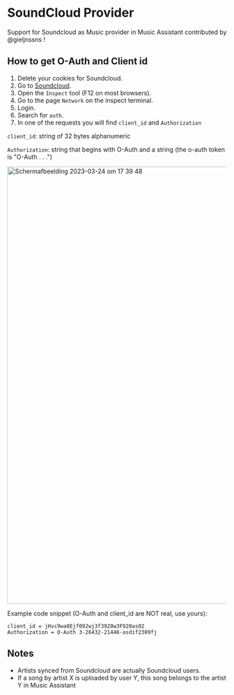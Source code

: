 # SoundCloud Provider

Support for Soundcloud as Music provider in Music Assistant contributed by @gieljnssns !

## How to get O-Auth and Client id

1. Delete your cookies for Soundcloud.
2. Go to [Soundcloud](https://soundcloud.com).
3. Open the `Inspect` tool (F12 on most browsers).
4. Go to the page `Network` on the inspect terminal.
5. Login.
6. Search for `auth`.
7. In one of the requests you will find `client_id` and `Authorization`

`client_id`: string of 32 bytes alphanumeric

`Authorization`: string that begins with O-Auth and a string (the o-auth token is "O-Auth . . .")

<img width="1005" alt="Scherm­afbeelding 2023-03-24 om 17 39 48" src="https://user-images.githubusercontent.com/17234951/227590129-b3c289fe-d9cc-4494-aa7c-c328a3b728a6.png">


Example code snippet (O-Auth and client_id are NOT real, use yours):

```
client_id = jHvc9wa0Ejf092wj3f3920w3F920as02
Authorization = O-Auth 3-26432-21446-asdif2309fj
```
## Notes

- Artists synced from Soundcloud are actually Soundcloud users.
- If a song by artist X is uploaded by user Y, this song belongs to the artist Y in Music Assistant
